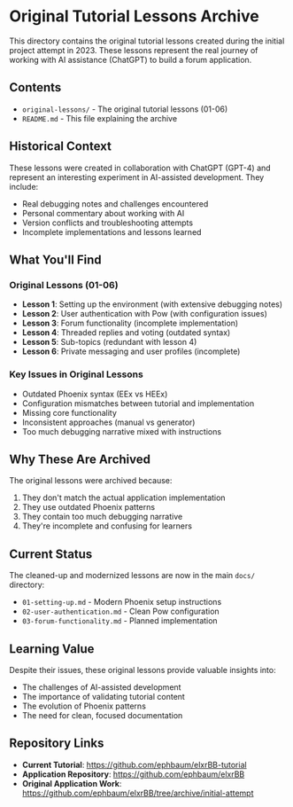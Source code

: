 # Original Tutorial Lessons Archive

This directory contains the original tutorial lessons created during the initial project attempt in 2023. These lessons represent the real journey of working with AI assistance (ChatGPT) to build a forum application.

## Contents

- `original-lessons/` - The original tutorial lessons (01-06)
- `README.md` - This file explaining the archive

## Historical Context

These lessons were created in collaboration with ChatGPT (GPT-4) and represent an interesting experiment in AI-assisted development. They include:

- Real debugging notes and challenges encountered
- Personal commentary about working with AI
- Version conflicts and troubleshooting attempts
- Incomplete implementations and lessons learned

## What You'll Find

### Original Lessons (01-06)
- **Lesson 1**: Setting up the environment (with extensive debugging notes)
- **Lesson 2**: User authentication with Pow (with configuration issues)
- **Lesson 3**: Forum functionality (incomplete implementation)
- **Lesson 4**: Threaded replies and voting (outdated syntax)
- **Lesson 5**: Sub-topics (redundant with lesson 4)
- **Lesson 6**: Private messaging and user profiles (incomplete)

### Key Issues in Original Lessons
- Outdated Phoenix syntax (EEx vs HEEx)
- Configuration mismatches between tutorial and implementation
- Missing core functionality
- Inconsistent approaches (manual vs generator)
- Too much debugging narrative mixed with instructions

## Why These Are Archived

The original lessons were archived because:
1. They don't match the actual application implementation
2. They use outdated Phoenix patterns
3. They contain too much debugging narrative
4. They're incomplete and confusing for learners

## Current Status

The cleaned-up and modernized lessons are now in the main `docs/` directory:
- `01-setting-up.md` - Modern Phoenix setup instructions
- `02-user-authentication.md` - Clean Pow configuration
- `03-forum-functionality.md` - Planned implementation

## Learning Value

Despite their issues, these original lessons provide valuable insights into:
- The challenges of AI-assisted development
- The importance of validating tutorial content
- The evolution of Phoenix patterns
- The need for clean, focused documentation

## Repository Links

- **Current Tutorial**: https://github.com/ephbaum/elxrBB-tutorial
- **Application Repository**: https://github.com/ephbaum/elxrBB
- **Original Application Work**: https://github.com/ephbaum/elxrBB/tree/archive/initial-attempt
